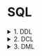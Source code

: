 <link rel="stylesheet" href="../style.css">

# SQL

<details>
<summary>1. DDL</summary>

<br/>

> Data Define Language, 데이터 정의어
>
> 개념 : DB를 구축하거나 수정할 목적으로 사용하는 언어 (DB 구조, 데이터 형식 등)

<br/>

### 1) CREATE

**스키마**
- DB 구조, 제약 조건에 대한 전반 명세를 기술한 것
- 개체(Entity), 속성(Attribute), 관계(Relationship) 등

```sql
CREATE SCHEMA 대학교 AUTHORIZATION 홍길동;
```

<br/>

**도메인**
- 하나의 속성이 취할 수 있는 동일한 유형의 원자 값 집합 (사용자 정의 데이터 타입)

```sql
CREATE DOMAIN SEX CHAR(1)
        DEFAULT '남'
        CONSTRAINT VALID-SEX CHECK(VALUE IN('남', '여'));
```



<br/>

```sql
CREATE TABLE 학생
    (이름 VARCHAR(15) DEFAULT 홍길동 NOT NULL,
    학번 CHAR(8) PRIMARY KEY,
    전공 CHAR(5),
    성별 SEX,
    생년월일 DATE, 
    UNIQUE(대체키_속성명),
    CONSTRAINT fk_전공 FOREIGN KEY(전공) REFERENCES 학과(학과코드)
        ON DELETE SET NULL
        ON UPDATE CASCADE,
    CONSTRAINT 생년월일제약
        CHECK(생년월일 >= '1980-01-01'));
```

<br/>

```sql
CREATE VIEW CC(ccid, ccname)
AS SELECT Course.id, Instructor.name
FROM Course, Instructor
WHERE Course.instructor = Instructor.id;
```

<br/>

```sql
CREATE UNIQUE INDEX 고객번호_idx
ON 고객(고객번호 DESC, 주문번호 ASC);
```

<br/>

### 2) ALTER

```sql
ALTER TABLE 학생 ADD 학년 VARCHAR(3) DEFAULT '기본값';

ALTER TABLE 학생 ALTER 학번 VARCHAR(10) NOT NULL;

ALTER TABLE 학생 ALTER 학번 SET DEFAULT '기본값';

ALTER TABLE 학생 DROP COLUMN 학번 CASCADE;
```

<br/>

### 3) DROP

```sql
DROP SCHEMA 스키마명 [CASCADE | RESTRICT];

DROP DOMAIN 도메인명 [CASCADE | RESTRICT];

DROP TABLE 테이블명 [CASCADE | RESTRICT];

DROP VIEW 뷰명 [CASCADE | RESTRICT];

DROP INDEX 인덱스명 [CASCADE | RESTRICT];

DROP CONSTRAINT 제약조건명;
```

<br/>

</details>



<details>
<summary>2. DCL</summary>

<br/>

> Data Control Language, 데이터 제어어
>
> 개념 : 데이터 보안, 무결성, 회복, 병행 제어 등 정의하는 데 사용하는 언어

<br/>

### 1) COMMIT

> 개념 : 트랜잭션 처리 정상 완료 후, 트랜잭션이 수행한 내용을 DB에 반영하는 명령어
>
> **Auto Commit** : DML문이 성공하면 자동 COMMIT / 실패하면 자동 ROLLBACK

<br/>

### 2) ROLLBACK

> 개념 : 변경되었으나 아직 COMMIT 되지 않은 모든 내용 취소, DB를 이전 상태로 복구하는 명령어
>
> **SAVE POINT** : 트랜잭션 내에 ROLLBACK 할 위치인 저장점을 지정하는 명령어

```sql
DELETE FROM 사원 WHERE 사원번호 = 30;
SAVEPOINT S1;

DELETE FROM 사원 WHERE 사원번호 = 20;
ROLLBACK TO S1;
```

<br/>
<br/>

> 💡 **TCL(Transaction Control Language, 트랜잭션 제어 명령어)**
>
> `COMMIT`, `ROLLBACK`, `SAVEPOINT`
>
> 트랜잭션 단위로 데이터 변경을 제어하는 명령어로, 데이터 일관성과 복구 가능성을 보장
>
> - `COMMIT` : 작업 확정하여 DB에 반영
> - `ROLLBACK` : 변경 내용을 취소하고 이전 상태로 복원
> - `SAVEPOINT` : 트랜잭션 내 되돌릴 지점을 임시로 저장

<br/>

### 3) GRANT / REVOKE

**사용자등급 지정/해제**
```sql
GRANT 사용자등급 TO 사용자_ID_리스트;
GRANT RESOURCE TO NABI;

REVOKE 사용자등급 FROM 사용자_ID_리스트;
REVOKE RESOURCE FROM NABI;
```

> **사용자등급**
> - DBA : DB 관리자
> - RESOURCE : DB 및 테이블 생성 가능자
> - CONNECT : 단순 사용자

<br/>

**테이블/속성 권한 부여/취소**
```sql
GRANT 권한_리스트 ON 개체 TO 사용자 [WITH GRANT OPTION];
GRANT ALL ON 고객 TO NABI WITH GRANT OPTION;

REVOKE [GRANT OPTION FOR] 권한_리스트 ON 개체 FROM 사용자 [CASCADE];
REVOKE GRANT OPTION FOR UPDATE ON 고객 FROM NABI;
```

> **권한 리스트**
> - ALL / SELECT / INSERT / UPDATE / DELETE

<br/>

</details>



<details>
<summary>3. DML</summary>

<br/>

> Data Manipulation Language, 데이터 조작어
>
> 개념 : DB 사용자가 저장된 데이터를 실질적으로 관리하는 데 사용되는 언어 (데이터 조작)

<br/>

### 1) INSERT

```sql
INSERT INTO 사원(이름, 부서)
VALUES ('홍승현', '인터넷');

INSERT INTO 편집부원(이름, 생일, 주소, 기본급)
SELECT 이름, 생일, 주소, 기본급
FROM 사원
WHERE 부서 = '편집';
```

<br/>

### 2) DELETE

```sql
DELETE FROM 사원
WHERE 이름 = '임꺽정';
```

<br/>

### 3) UPDATE

```sql
UPDATE 사원
SET 부서 = '기획', 기본급 = 기본급 + 5
WHERE 이름 = '황진이';
```

<br/>

### 4) INSERT

**일반 형식**

```sql
SELECT [DISTINCT | TOP 2] 테이블명.속성명 AS 별칭, 그룹함수(속성명) AS 별칭, 
        Window 함수 OVER (PARTITION BY 속성명 ORDER BY 속성명 DESC)
FROM 테이블명, 테이블명
WHERE 조건
GROUP BY 속성명, 속성명
HAVING 조건
ORDER BY 속성명 [ASC | DESC];
```

<br/>

**(1) 조건 연산자**
> - 비교 연산자 : =, >, >=, <, <=, <>
> - 논리 연산자 : NOT, AND, OR
> - LIKE 연산자 : %, _, #

<br/>

**(2) 기본 검색**

```sql
SELECT * FROM 사원;

SELECT 이름, 사원.부서 AS 소속부서, 사원.생일
FROM 사원;

SELECT DISTINCT 주소
FROM 사원;
```

<br/>

**(3) 조건 지정 검색, WHERE**

```sql
WHERE 부서 IN ('기획', '인터넷');
WHERE 부서 = '기획' OR 부서 = '인터넷';

WHERE 이름 LIKT '김%';

WHERE 생일 BETWEEN #01/01/69# AND #12/31/73#;

WHERE 주소 IS NOT NULL;
```

<br/>

**(4) 정렬 검색, ORDER BY**

```sql
SELECT TOP 2 *
FROM 사원
ORDER BY 부서 ASC, 이름 DESC;
```

<br/>

**(5) 하위 질의**

```sql
WHERE 이름 = (SELECT 이름 FROM 여가활동 WHERE 취미 = '나이트댄스');

WHERE 이름 NOT IN (SELECT 이름 FROM 여가활동);

WHERE 기본급 < ALL(SELECT 기본급 FROM 사원 WHERE 주소 = '망원동');
```

<br/>

**(6) 복수 테이블 검색**

```sql
SELECT 사원.이름, 사원.부서, 여가활동.취미, 여가활동.경력
FROM 사원, 여가활동
WHERE 여가활동.경력 >= 10 AND 사원.이름 = 여가활동.이름;
```

<br/>

**(7) 그룹 함수 & 그룹 지정 검색**

> - COUNT, SUM, AVG, MAX, MIN, STDDEV, VARIANCE
> - ROLLUP(속성명1, 속성명2) => 순서 중요 / 속성 수 n이면, n+1 레벨 까지
> - CUBE(속성명1, 속성명2) => 2의 n승 레벨 까지

```sql
SELECT 부서, COUNT(*) AS 사원수
FROM 상여금
WHERE 상여금 >= 100
GROUP BY 부서
HAVING COUNT(*) >= 2;

-- ROLLUP : 부서 + 상여내역 -> 부서 -> 전체
SELECT 부서, 상여내역, SUM(상여금) AS 상여금합계
FROM 상여금
GROUP BY ROLLUP(부서, 상여내역);

-- CUBE : 전체 -> 상여내역 -> 부서 -> 부서 + 상여내역
GROUP BY CUBE(부서, 상여내역);
```

<br/>

**(8) WINDOW 함수 이용 검색**

> - ROW_NUMBER(), RANK(), DENSE_RANK()

```sql
-- ROW_NUMBER() : 일련번호
SELECT 상여내역, 상여금, ROW_NUMBER() OVER (PARTITION BY 상여내역 ORDER BY 상여금 DESC) AS NO
FROM 상여금;

-- RANK() : 공동 순위 반영 1 2 2 4
SELECT 상여내역, 상여금, RANK() OVER (PARTITION BY 상여내역 ORDER BY 상여금 DESC) AS 상여금순위
FROM 상여금;

-- DENSE_RANK() : 공동 순위 무시 1 2 3 4
```

<br/>

**(9) 집합 연산자를 이용한 통합 질의**

> - UNION, UNION ALL, INTERSECT, EXCEPT

```sql
SELECT 속성명, 속성명
FROM 테이블명
UNION | UNION ALL | INTERSECT | EXCEPT
SELECT 속성명, 속성명
FROM 테이블명;
```

<br/>

**(10) JOIN**

> - INNER JOIN
>    - EQUI JOIN
>        - WHERE 이용
>        - NATURAL JOIN
>        - USING 이용
>    - NON-EQUI JOIN
>
>    - 조건 없는 INNER JOIN = CROSS JOIN
>
> - OUTER JOIN
>    - LEFT OUTER JOIN
>    - RIGHT OUTER JOIN
>    - FULL OUTER JOIN


```sql
-- INNER JOIN - WHERE 이용
SELECT 학번, 이름, 학생.학과코드, 학과명
FROM 학생, 학과
WHERE 학생.학과코드 = 학과.학과코드;

-- INNER JOIN - NATURAL JOIN (이름과 도메인이 같은 속성 반드시 있어야 함)
SELECT 학번, 이름, 학생.학과코드, 학과명
FROM 학생 NATURAL JOIN 학과;

-- INNER JOIN - USING 이용
SELECT 학번, 이름, 학생.학과코드, 학과명
FROM 학생 JOIN 학과 USING(학과코드);

-- INNER JOIN - NON-EQUI JOIN
SELECT 학번, 이름, 성적, 등급
FROM 학생, 성적등급
WHERE 학생.성적 BETWEEN 성적등급.최저 AND 성적등급.최고;
```

```sql
-- OUTER JOIN - LEFT OUTER JOIN
SELECT 학번, 이름, 학생.학과코드, 학과명
FROM 학생 LEFT OUTER JOIN 학과
ON 학생.학과코드 = 학과.학과코드;

SELECT 학번, 이름, 학생.학과코드, 학과명
FROM 학생, 학과
WHERE 학생.학과코드 = 학과.학과코드(+); -- INNER JOIN 처럼 WHERE 절 사용 가능


-- OUTER JOIN - RIGHT OUTER JOIN
SELECT 학번, 이름, 학생.학과코드, 학과명
FROM 학과 RIGHT OUTER JOIN 학생
ON 학과.학과코드 = 학생.학과코드;

SELECT 학번, 이름, 학생.학과코드, 학과명
FROM 학과, 학생
WHERE 학과.학과코드(+) = 학생.학과코드; -- INNER JOIN 처럼 WHERE 절 사용 가능


-- OUTER JOIN - FULL OUTER JOIN
SELECT 학번, 이름, 학생.학과코드, 학과명
FROM 학생 FULL OUTER JOIN 학과
ON 학생.학과코드 = 학과.학과코드;
```
</details>























